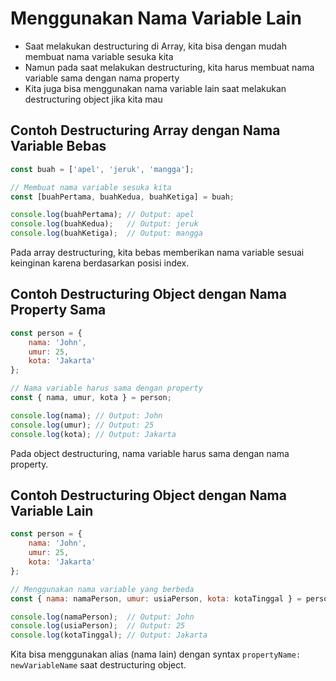 # Menggunakan Nama Variable Lain

- Saat melakukan destructuring di Array, kita bisa dengan mudah membuat nama variable sesuka kita
- Namun pada saat melakukan destructuring, kita harus membuat nama variable sama dengan nama property
- Kita juga bisa menggunakan nama variable lain saat melakukan destructuring object jika kita mau

## Contoh Destructuring Array dengan Nama Variable Bebas

```javascript
const buah = ['apel', 'jeruk', 'mangga'];

// Membuat nama variable sesuka kita
const [buahPertama, buahKedua, buahKetiga] = buah;

console.log(buahPertama); // Output: apel
console.log(buahKedua);   // Output: jeruk
console.log(buahKetiga);  // Output: mangga
```

Pada array destructuring, kita bebas memberikan nama variable sesuai keinginan karena berdasarkan posisi index.

## Contoh Destructuring Object dengan Nama Property Sama

```javascript
const person = {
    nama: 'John',
    umur: 25,
    kota: 'Jakarta'
};

// Nama variable harus sama dengan property
const { nama, umur, kota } = person;

console.log(nama); // Output: John
console.log(umur); // Output: 25
console.log(kota); // Output: Jakarta
```

Pada object destructuring, nama variable harus sama dengan nama property.

## Contoh Destructuring Object dengan Nama Variable Lain

```javascript
const person = {
    nama: 'John',
    umur: 25,
    kota: 'Jakarta'
};

// Menggunakan nama variable yang berbeda
const { nama: namaPerson, umur: usiaPerson, kota: kotaTinggal } = person;

console.log(namaPerson);  // Output: John
console.log(usiaPerson);  // Output: 25
console.log(kotaTinggal); // Output: Jakarta
```

Kita bisa menggunakan alias (nama lain) dengan syntax `propertyName: newVariableName` saat destructuring object.
